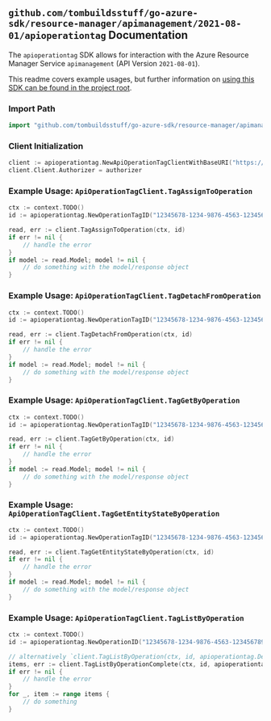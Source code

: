 
## `github.com/tombuildsstuff/go-azure-sdk/resource-manager/apimanagement/2021-08-01/apioperationtag` Documentation

The `apioperationtag` SDK allows for interaction with the Azure Resource Manager Service `apimanagement` (API Version `2021-08-01`).

This readme covers example usages, but further information on [using this SDK can be found in the project root](https://github.com/tombuildsstuff/go-azure-sdk/tree/main/docs).

### Import Path

```go
import "github.com/tombuildsstuff/go-azure-sdk/resource-manager/apimanagement/2021-08-01/apioperationtag"
```


### Client Initialization

```go
client := apioperationtag.NewApiOperationTagClientWithBaseURI("https://management.azure.com")
client.Client.Authorizer = authorizer
```


### Example Usage: `ApiOperationTagClient.TagAssignToOperation`

```go
ctx := context.TODO()
id := apioperationtag.NewOperationTagID("12345678-1234-9876-4563-123456789012", "example-resource-group", "serviceValue", "apiIdValue", "operationIdValue", "tagIdValue")

read, err := client.TagAssignToOperation(ctx, id)
if err != nil {
	// handle the error
}
if model := read.Model; model != nil {
	// do something with the model/response object
}
```


### Example Usage: `ApiOperationTagClient.TagDetachFromOperation`

```go
ctx := context.TODO()
id := apioperationtag.NewOperationTagID("12345678-1234-9876-4563-123456789012", "example-resource-group", "serviceValue", "apiIdValue", "operationIdValue", "tagIdValue")

read, err := client.TagDetachFromOperation(ctx, id)
if err != nil {
	// handle the error
}
if model := read.Model; model != nil {
	// do something with the model/response object
}
```


### Example Usage: `ApiOperationTagClient.TagGetByOperation`

```go
ctx := context.TODO()
id := apioperationtag.NewOperationTagID("12345678-1234-9876-4563-123456789012", "example-resource-group", "serviceValue", "apiIdValue", "operationIdValue", "tagIdValue")

read, err := client.TagGetByOperation(ctx, id)
if err != nil {
	// handle the error
}
if model := read.Model; model != nil {
	// do something with the model/response object
}
```


### Example Usage: `ApiOperationTagClient.TagGetEntityStateByOperation`

```go
ctx := context.TODO()
id := apioperationtag.NewOperationTagID("12345678-1234-9876-4563-123456789012", "example-resource-group", "serviceValue", "apiIdValue", "operationIdValue", "tagIdValue")

read, err := client.TagGetEntityStateByOperation(ctx, id)
if err != nil {
	// handle the error
}
if model := read.Model; model != nil {
	// do something with the model/response object
}
```


### Example Usage: `ApiOperationTagClient.TagListByOperation`

```go
ctx := context.TODO()
id := apioperationtag.NewOperationID("12345678-1234-9876-4563-123456789012", "example-resource-group", "serviceValue", "apiIdValue", "operationIdValue")

// alternatively `client.TagListByOperation(ctx, id, apioperationtag.DefaultTagListByOperationOperationOptions())` can be used to do batched pagination
items, err := client.TagListByOperationComplete(ctx, id, apioperationtag.DefaultTagListByOperationOperationOptions())
if err != nil {
	// handle the error
}
for _, item := range items {
	// do something
}
```
